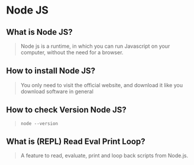 # Node JS
## What is Node JS?
> Node js is a runtime, in which you can run Javascript on your computer, without the need for a browser.
## How to install Node JS?
>You only need to visit the official website, and download it like you download software in general
## How to check Version Node JS?
> ```
> node --version
> ```
## What is (REPL) Read Eval Print Loop?
>A feature to read, evaluate, print and loop back scripts from Node.js.
